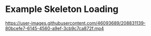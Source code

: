 # Example Skeleton Loading


https://user-images.githubusercontent.com/46093689/208831139-80bcefe7-6145-4560-a9ef-3cb9c7ca872f.mp4


